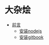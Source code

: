 # 大杂烩
* [前言](README.md)
  * [安装nodejs](nodejs/nodejs_setup.md)
  * [安装gitbook](gitbook/gitbook_setup.md)



